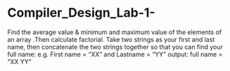 # Compiler_Design_Lab-1-
Find the average value &amp; minimum and maximum value of the elements of an array .Then calculate factorial. Take two strings as your first and last name, then concatenate the two strings together so that you can find your full name: e.g. First name = “XX” and Lastname = “YY” output: full name = “XX YY” 
